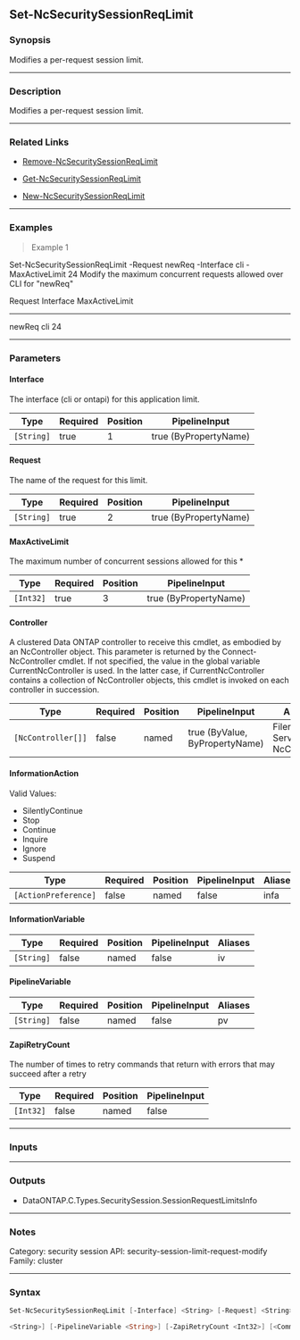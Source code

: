 Set-NcSecuritySessionReqLimit
-----------------------------

### Synopsis
Modifies a per-request session limit.

---

### Description

Modifies a per-request session limit.

---

### Related Links
* [Remove-NcSecuritySessionReqLimit](Remove-NcSecuritySessionReqLimit)

* [Get-NcSecuritySessionReqLimit](Get-NcSecuritySessionReqLimit)

* [New-NcSecuritySessionReqLimit](New-NcSecuritySessionReqLimit)

---

### Examples
> Example 1

Set-NcSecuritySessionReqLimit -Request newReq -Interface cli -MaxActiveLimit 24
Modify the maximum concurrent requests allowed over CLI for "newReq"

Request                                                             Interface                            MaxActiveLimit
-------                                                             ---------                            --------------
newReq                                                              cli                                              24

---

### Parameters
#### **Interface**
The interface (cli or ontapi) for this application limit.

|Type      |Required|Position|PipelineInput        |
|----------|--------|--------|---------------------|
|`[String]`|true    |1       |true (ByPropertyName)|

#### **Request**
The name of the request for this limit.

|Type      |Required|Position|PipelineInput        |
|----------|--------|--------|---------------------|
|`[String]`|true    |2       |true (ByPropertyName)|

#### **MaxActiveLimit**
The maximum number of concurrent sessions allowed for this *

|Type     |Required|Position|PipelineInput        |
|---------|--------|--------|---------------------|
|`[Int32]`|true    |3       |true (ByPropertyName)|

#### **Controller**
A clustered Data ONTAP controller to receive this cmdlet, as embodied by an NcController object.  This parameter is returned by the Connect-NcController cmdlet.  If not specified, the value in the global variable CurrentNcController is used.  In the latter case, if CurrentNcController contains a collection of NcController objects, this cmdlet is invoked on each controller in succession.

|Type              |Required|Position|PipelineInput                 |Aliases                          |
|------------------|--------|--------|------------------------------|---------------------------------|
|`[NcController[]]`|false   |named   |true (ByValue, ByPropertyName)|Filer<br/>Server<br/>NcController|

#### **InformationAction**

Valid Values:

* SilentlyContinue
* Stop
* Continue
* Inquire
* Ignore
* Suspend

|Type                |Required|Position|PipelineInput|Aliases|
|--------------------|--------|--------|-------------|-------|
|`[ActionPreference]`|false   |named   |false        |infa   |

#### **InformationVariable**

|Type      |Required|Position|PipelineInput|Aliases|
|----------|--------|--------|-------------|-------|
|`[String]`|false   |named   |false        |iv     |

#### **PipelineVariable**

|Type      |Required|Position|PipelineInput|Aliases|
|----------|--------|--------|-------------|-------|
|`[String]`|false   |named   |false        |pv     |

#### **ZapiRetryCount**
The number of times to retry commands that return with errors that may succeed after a retry

|Type     |Required|Position|PipelineInput|
|---------|--------|--------|-------------|
|`[Int32]`|false   |named   |false        |

---

### Inputs

---

### Outputs
* DataONTAP.C.Types.SecuritySession.SessionRequestLimitsInfo

---

### Notes
Category: security session
API: security-session-limit-request-modify
Family: cluster

---

### Syntax
```PowerShell
Set-NcSecuritySessionReqLimit [-Interface] <String> [-Request] <String> [-MaxActiveLimit] <Int32> [-Controller <NcController[]>] [-InformationAction <ActionPreference>] [-InformationVariable 
```
```PowerShell
<String>] [-PipelineVariable <String>] [-ZapiRetryCount <Int32>] [<CommonParameters>]
```
